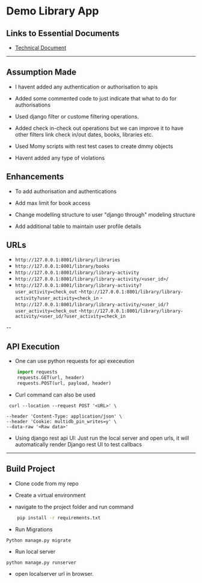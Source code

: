 # Demo Library App

## Links to Essential Documents

- [Technical Document](../..)

---

## Assumption Made

- I havent added any authentication or authorisation to apis

- Added some commented code to just indicate that what to do for authorisations

- Used django filter or custome filtering operations.

- Added check in-check out operations but we can improve it to have other filters link check in/out dates, books, libraries etc.

- Used Momy scripts with rest test cases to create dmmy objects

- Havent added any type of violations

## Enhancements

- To add authorisation and authentications

- Add max limit for book access

- Change modelling structure to user "django through" modeling structure

- Add additional table to maintain user profile details

## URLs

- `http://127.0.0.1:8001/library/libraries`
- `http://127.0.0.1:8001/library/books`
- `http://127.0.0.1:8001/library/library-activity`
- `http://127.0.0.1:8001/library/library-activity/<user_id>/`
- `http://127.0.0.1:8001/library/library-activity?user_activity=check_out` -`http://127.0.0.1:8001/library/library-activity?user_activity=check_in` -`http://127.0.0.1:8001/library/library-activity/<user_id/?user_activity=check_out` -`http://127.0.0.1:8001/library/library-activity/<user_id/?user_activity=check_in`

--

## API Execution

- One can use python requests for api execeution

```python
    import requests
    requests.GET(url, header)
    requests.POST(url, payload, header)
```

- Curl command can also be used

```
 curl --location --request POST '<URL>' \

--header 'Content-Type: application/json' \
--header 'Cookie: multidb_pin_writes=y' \
--data-raw '<Raw data>'
```

- Using django rest api UI:
  Just run the local server and open urls, it will automatically render Django rest UI to test callbacs

---

## Build Project

- Clone code from my repo

- Create a virtual environment

- navigate to the project folder and run command

```bash
    pip install -r requirements.txt
```

- Run Migrations

```
Python manage.py migrate
```

- Run local server

```
python manage.py runserver
```

- open localserver url in browser.
